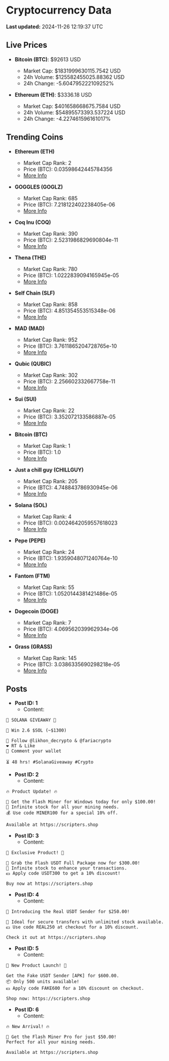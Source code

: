 # Cryptocurrency Data

**Last updated:** 2024-11-26 12:19:37 UTC

## Live Prices
- **Bitcoin (BTC)**: $92613 USD
  - Market Cap: $1831999630115.7542 USD
  - 24h Volume: $125582455025.88362 USD
  - 24h Change: -5.604795222109252%

- **Ethereum (ETH)**: $3336.18 USD
  - Market Cap: $401658668675.7584 USD
  - 24h Volume: $54895573393.537224 USD
  - 24h Change: -4.227461596161017%

## Trending Coins
- **Ethereum (ETH)**
  - Market Cap Rank: 2
  - Price (BTC): 0.03598642445784356
  - [More Info](https://www.coingecko.com/en/coins/ethereum)

- **GOGGLES (GOGLZ)**
  - Market Cap Rank: 685
  - Price (BTC): 7.218122402238405e-06
  - [More Info](https://www.coingecko.com/en/coins/goggles)

- **Coq Inu (COQ)**
  - Market Cap Rank: 390
  - Price (BTC): 2.5231986829690804e-11
  - [More Info](https://www.coingecko.com/en/coins/coq-inu)

- **Thena (THE)**
  - Market Cap Rank: 780
  - Price (BTC): 1.0222839094165945e-05
  - [More Info](https://www.coingecko.com/en/coins/thena)

- **Self Chain (SLF)**
  - Market Cap Rank: 858
  - Price (BTC): 4.851354553515348e-06
  - [More Info](https://www.coingecko.com/en/coins/self-chain)

- **MAD (MAD)**
  - Market Cap Rank: 952
  - Price (BTC): 3.7611865204728765e-10
  - [More Info](https://www.coingecko.com/en/coins/mad-2)

- **Qubic (QUBIC)**
  - Market Cap Rank: 302
  - Price (BTC): 2.256602332667758e-11
  - [More Info](https://www.coingecko.com/en/coins/qubic)

- **Sui (SUI)**
  - Market Cap Rank: 22
  - Price (BTC): 3.352072133586887e-05
  - [More Info](https://www.coingecko.com/en/coins/sui)

- **Bitcoin (BTC)**
  - Market Cap Rank: 1
  - Price (BTC): 1.0
  - [More Info](https://www.coingecko.com/en/coins/bitcoin)

- **Just a chill guy (CHILLGUY)**
  - Market Cap Rank: 205
  - Price (BTC): 4.748843786930945e-06
  - [More Info](https://www.coingecko.com/en/coins/just-a-chill-guy)

- **Solana (SOL)**
  - Market Cap Rank: 4
  - Price (BTC): 0.0024642059557618023
  - [More Info](https://www.coingecko.com/en/coins/solana)

- **Pepe (PEPE)**
  - Market Cap Rank: 24
  - Price (BTC): 1.9359048071240764e-10
  - [More Info](https://www.coingecko.com/en/coins/pepe)

- **Fantom (FTM)**
  - Market Cap Rank: 55
  - Price (BTC): 1.0520144381421486e-05
  - [More Info](https://www.coingecko.com/en/coins/fantom)

- **Dogecoin (DOGE)**
  - Market Cap Rank: 7
  - Price (BTC): 4.069562039962934e-06
  - [More Info](https://www.coingecko.com/en/coins/dogecoin)

- **Grass (GRASS)**
  - Market Cap Rank: 145
  - Price (BTC): 3.0386335690298218e-05
  - [More Info](https://www.coingecko.com/en/coins/grass)

## Posts
- **Post ID: 1**
  - Content:
```
🚀 SOLANA GIVEAWAY 🚀

🎁 Win 2.6 $SOL (~$1300)

🤝 Follow @likhon_decrypto & @fariacrypto
❤️ RT & Like
💬 Comment your wallet

⏳ 48 hrs! #SolanaGiveaway #Crypto
```

- **Post ID: 2**
  - Content:
```
🔥 Product Update! 🔥

🚀 Get the Flash Miner for Windows today for only $100.00!
🔋 Infinite stock for all your mining needs.
💰 Use code MINER100 for a special 10% off.

Available at https://scripters.shop
```

- **Post ID: 3**
  - Content:
```
🎁 Exclusive Product! 🎁

💸 Grab the Flash USDT Full Package now for $300.00!
🎉 Infinite stock to enhance your transactions.
💵 Apply code USDT300 to get a 10% discount!

Buy now at https://scripters.shop
```

- **Post ID: 4**
  - Content:
```
💎 Introducing the Real USDT Sender for $250.00!

💼 Ideal for secure transfers with unlimited stock available.
💵 Use code REAL250 at checkout for a 10% discount.

Check it out at https://scripters.shop
```

- **Post ID: 5**
  - Content:
```
🚀 New Product Launch! 🚀

Get the Fake USDT Sender [APK] for $600.00.
📦 Only 500 units available!
💵 Apply code FAKE600 for a 10% discount on checkout.

Shop now: https://scripters.shop
```

- **Post ID: 6**
  - Content:
```
🔥 New Arrival! 🔥

💸 Get the Flash Miner Pro for just $50.00!
Perfect for all your mining needs.

Available at https://scripters.shop
```

